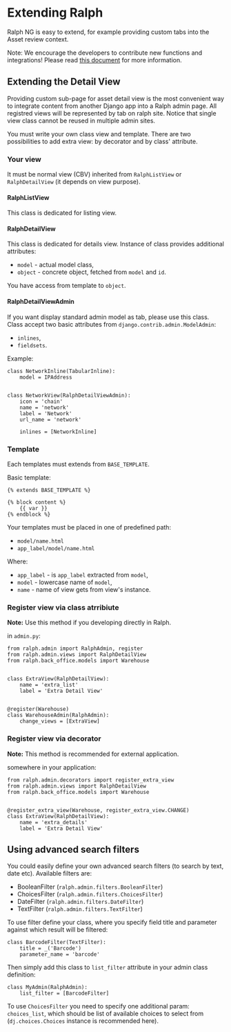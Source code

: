 # Extending Ralph

Ralph NG is easy to extend, for example providing custom tabs into the Asset review context.

Note: We encourage the developers to contribute new functions and integrations! Please read [this document](../CONTRIBUTING.md) for more information.


## Extending the Detail View

Providing custom sub-page for asset detail view is the most convenient way to integrate content from another Django app into a Ralph admin page. All registred views will be represented by tab on ralph site. Notice that single view class cannot be reused in multiple admin sites.

You must write your own class view and template. There are two possibilities to add extra view: by decorator and by class' attribute.

### Your view

It must be normal view (CBV) inherited from ``RalphListView`` or ``RalphDetailView`` (it depends on view purpose).

#### RalphListView

This class is dedicated for listing view.

#### RalphDetailView

This class is dedicated for details view. Instance of class provides additional attributes:

- ``model`` - actual model class,
- ``object`` - concrete object, fetched from ``model`` and ``id``.

You have access from template to ``object``.

#### RalphDetailViewAdmin

If you want display standard admin model as tab, please use this class. Class accept two basic attributes from ``django.contrib.admin.ModelAdmin``:

- ``inlines``,
- ``fieldsets``.

Example:
```django
class NetworkInline(TabularInline):
    model = IPAddress


class NetworkView(RalphDetailViewAdmin):
    icon = 'chain'
    name = 'network'
    label = 'Network'
    url_name = 'network'

    inlines = [NetworkInline]
```

### Template

Each templates must extends from ``BASE_TEMPLATE``.

Basic template:
```django
{% extends BASE_TEMPLATE %}

{% block content %}
    {{ var }}
{% endblock %}
```

Your templates must be placed in one of predefined path:

- ``model/name.html``
- ``app_label/model/name.html``

Where:

- ``app_label`` - is ``app_label`` extracted from ``model``,
- ``model`` - lowercase name of ``model``,
- ``name`` - name of view gets from view's instance.

### Register view via class atrribiute

**Note:** Use this method if you developing directly in Ralph.

in ``admin.py``:
```python3
from ralph.admin import RalphAdmin, register
from ralph.admin.views import RalphDetailView
from ralph.back_office.models import Warehouse


class ExtraView(RalphDetailView):
    name = 'extra_list'
    label = 'Extra Detail View'


@register(Warehouse)
class WarehouseAdmin(RalphAdmin):
    change_views = [ExtraView]
```

### Register view via decorator

**Note:** This method is recommended for external application.

somewhere in your application:
```python3
from ralph.admin.decorators import register_extra_view
from ralph.admin.views import RalphDetailView
from ralph.back_office.models import Warehouse


@register_extra_view(Warehouse, register_extra_view.CHANGE)
class ExtraView(RalphDetailView):
    name = 'extra_details'
    label = 'Extra Detail View'
```


## Using advanced search filters

You could easily define your own advanced search filters (to search by text, date etc). Available filters are:

* BooleanFilter (`ralph.admin.filters.BooleanFilter`)
* ChoicesFilter (`ralph.admin.filters.ChoicesFilter`)
* DateFilter (`ralph.admin.filters.DateFilter`)
* TextFilter (`ralph.admin.filters.TextFilter`)

To use filter define your class, where you specify field title and parameter
against which result will be filtered:

    class BarcodeFilter(TextFilter):
        title = _('Barcode')
        parameter_name = 'barcode'

Then simply add this class to `list_filter` attribute in your admin class definition:

    class MyAdmin(RalphAdmin):
        list_filter = [BarcodeFilter]

To use `ChoicesFilter` you need to specify one additional param: `choices_list`, which should be list of available choices to select from (`dj.choices.Choices` instance is recommended here).
